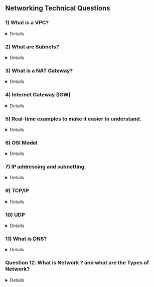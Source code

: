 ## Networking Technical Questions 

### 1) What is a VPC?
<details>

A **Virtual Private Cloud (VPC)** is a logically isolated section of a public cloud where you can launch and manage resources like virtual machines, databases, and storage. It provides a high level of control over your network environment, including the selection of your own IP address range, creation of subnets, and configuration of route tables and network gateways.


### Benefits of Using a VPC

- **Enhanced Security**: By isolating your resources, you reduce the risk of unauthorized access.
- **Cost Efficiency**: Pay only for the resources you use within your VPC.
- **Improved Performance**: Optimize your network configuration for better performance and reliability.

</details>



### 2) What are Subnets?
<details>
  

Subnets, short for **subnetworks**, are subdivisions of your VPC's IP address range. They help organize and segment your network for better management, security, and efficiency. Think of your VPC as a large city, and subnets as the different neighborhoods within that city. Each neighborhood (subnet) can have its own unique characteristics and purposes.

### Key Features of Subnets

1. **Segmentation**:
   - **Public Subnets**: These are subnets that have direct access to the internet. They typically host resources that need to be accessible from the outside, such as web servers.
   - **Private Subnets**: These subnets do not have direct internet access. They are used for resources that should remain isolated from the public internet, like databases and internal applications.

2. **IP Address Management**:
   - Each subnet is assigned a range of IP addresses from the overall VPC address space. This helps in organizing and managing IP addresses efficiently.

3. **Routing and Traffic Control**:
   - **Route Tables**: Each subnet can be associated with a route table that defines how traffic is directed within the VPC and to external networks.
   - **Network ACLs**: Network Access Control Lists (ACLs) provide an additional layer of security by controlling inbound and outbound traffic at the subnet level.

</details>



### 3) What is a NAT Gateway?
<Details>

A **NAT (Network Address Translation) Gateway** is a service that enables instances in a private subnet to connect to the internet or other external services without exposing those instances to unsolicited inbound traffic. Essentially, it acts as a middleman, allowing outbound communication while keeping the internal network secure.

### Key Features of NAT Gateways

1. **Outbound Internet Access**:
   - Instances in private subnets can initiate connections to the internet, but external services cannot initiate connections to these instances.

2. **IP Address Translation**:
   - NAT Gateways translate private IP addresses of instances to the public IP address of the NAT Gateway for outbound traffic. This hides the internal IP addresses from external entities.

3. **High Availability**:
   - NAT Gateways are designed to be highly available and can be deployed in multiple Availability Zones to ensure redundancy and failover.

4. **Protocol Support**:
   - NAT Gateways support TCP, UDP, and ICMP protocols[1](https://docs.aws.amazon.com/vpc/latest/userguide/nat-gateway-basics.html).

### Benefits of Using NAT Gateways

- **Enhanced Security**: Keeps internal IP addresses hidden from external entities.
- **Simplified Management**: Reduces the complexity of managing public IP addresses for multiple instances.
- **Cost Efficiency**: Eliminates the need for individual public IP addresses for each instance.
</Details>



### 4) **Internet Gateway (IGW)**
<details>


An Internet Gateway is a component that allows communication between your VPC and the internet. It's essential for enabling your resources within the VPC to send and receive data from the outside world.

### **Key Functions of an Internet Gateway**
1. **Inbound Traffic**: It allows incoming traffic from the internet to reach your resources in the VPC. For example, if you have a web server in your VPC, users can access it via the internet.
2. **Outbound Traffic**: It enables resources within your VPC to send traffic out to the internet. This is crucial for tasks like downloading updates or accessing external APIs.
</details>


### 5) Real-time examples to make it easier to understand.
<Details>
  
### **Virtual Private Cloud (VPC)**
Imagine you're setting up a new office building. You want to ensure that only your employees can access certain areas, and you have control over the entire building's layout and security. A VPC is like this office building in the cloud. It's your own private space where you can run your applications and store data securely.

### **Subnets**
Within your office building, you might have different rooms for different purposes: a conference room, a break room, and individual offices. Subnets are like these rooms. They are smaller sections within your VPC, each with a specific purpose. For example:
- **Public Subnet**: This is like the reception area where visitors can come in. Resources here (like web servers) can be accessed from the internet.
- **Private Subnet**: This is like the restricted areas where only employees can enter. Resources here (like databases) are not directly accessible from the internet.

### **NAT Gateways**
Imagine you have employees working in the private offices who need to access the internet to download software updates or access external services. You don't want to expose these private offices directly to the outside world. A NAT Gateway acts like a secure receptionist who can fetch information from the internet on behalf of your employees without revealing their location. It allows resources in private subnets to access the internet securely.

### **Internet Gateways**
An Internet Gateway is like the main entrance to your office building. It connects your VPC to the internet, allowing traffic to flow in and out. For example, if you have a web server in a public subnet, users can access it via the internet through the Internet Gateway.



### **Diagram**
Here's a simplified diagram to illustrate the setup:

```
Internet
   |
   |
[Internet Gateway]
   |
   |
[VPC]
   |
   |
[Public Subnet] -- [NAT Gateway] -- [Private Subnet]
   |                                |
[Web Servers]                    [Databases]
```
</Details>

### 6) OSI Model
<details>
  

The OSI (Open Systems Interconnection) model is a way to understand how different networking protocols interact and work together to enable communication between computers. It has **seven layers**, each with a specific function:

1. **Physical Layer**: This is the hardware part, like cables and switches. It deals with the physical connection between devices.
2. **Data Link Layer**: This layer ensures data transfer between two devices on the same network. It handles error detection and correction.
3. **Network Layer**: This layer is responsible for routing data from one device to another, even if they are on different networks. It uses IP addresses.
4. **Transport Layer**: This layer ensures that data is transferred reliably and in the correct order. It uses protocols like TCP and UDP.
5. **Session Layer**: This layer manages sessions or connections between applications. It keeps track of which data belongs to which connection.
6. **Presentation Layer**: This layer translates data between the application layer and the network. It handles data encryption and compression.
7. **Application Layer**: This is the layer closest to the user. It includes applications and protocols like HTTP, FTP, and email.

</details>

### 7) IP addressing and subnetting.
<details>
  
### IP Addressing

**IP Addressing** is a method used to assign unique numerical identifiers to devices on a network. These identifiers, known as IP addresses, enable devices to communicate with each other over the Internet Protocol (IP). There are two versions of IP addresses:

1. **IPv4**: Consists of four octets (32 bits) separated by dots (e.g., 192.168.1.1). Each octet can range from 0 to 255.
2. **IPv6**: Consists of eight groups of four hexadecimal digits (128 bits) separated by colons (e.g., 2001:0db8:85a3:0000:0000:8a2e:0370:7334). IPv6 was introduced to address the exhaustion of IPv4 addresses.

### 8) Subnetting

**Subnetting** is the process of dividing a larger network into smaller, more manageable segments called subnets. This improves network performance and security by reducing congestion and isolating network segments. Here's how subnetting is done:

### Key Differences

- **Address Length**: IPv4 uses 32-bit addresses, while IPv6 uses 128-bit addresses.
- **Address Notation**: IPv4 addresses are written in decimal, while IPv6 addresses are written in hexadecimal.
- **Address Space**: IPv6 provides a significantly larger address space compared to IPv4.
- **Configuration**: IPv6 supports auto-configuration, making it easier to manage large networks.
- **Security**: IPv6 has built-in security features, whereas IPv4 relies on external protocols.
- **NAT**: IPv6 eliminates the need for NAT, promoting direct communication between devices.

### Scenario
Imagine you are setting up a network for a company with multiple departments. You need to assign IP addresses and create subnets to ensure efficient communication and security.

Step-by-Step Example
1. Define Network Requirements
Departments: Sales, HR, IT, and Finance.
Number of Devices: Sales (50), HR (30), IT (20), Finance (40).

</details>

### 9) TCP/IP
<details>
  
### 1. **Transmission Control Protocol (TCP)**
- **Purpose**: TCP is responsible for ensuring reliable, ordered, and error-checked delivery of data between applications running on hosts communicating via an IP network.
- **Key Features**:
  - **Connection-Oriented**: Establishes a connection between the sender and receiver before data transmission begins.
  - **Reliable**: Ensures data is delivered accurately and in the correct order. If any data packets are lost or corrupted, TCP will retransmit them.
  - **Flow Control**: Manages the rate of data transmission to prevent network congestion.
  - **Error Detection**: Uses checksums to detect errors in the transmitted data.

### 2. **Internet Protocol (IP)**
- **Purpose**: IP is responsible for addressing and routing packets of data so they can travel across networks and arrive at the correct destination.
- **Key Features**:
  - **Addressing**: Assigns unique IP addresses to devices on the network, ensuring each device can be identified.
  - **Routing**: Determines the best path for data packets to travel from the source to the destination.
  - **Packet Switching**: Breaks down data into smaller packets, which are transmitted independently and reassembled at the destination.

</details>

### 10) UDP
<details>
  
**UDP** stands for **User Datagram Protocol**. It's one of the core protocols of the Internet Protocol (IP) suite, used for transmitting data over a network.

Here's a simple way to understand it:

- **Speed over Reliability**: UDP is like sending a postcard. You write your message and send it off without worrying if it gets delivered or not. There's no confirmation or error-checking.
- **No Connection Needed**: Unlike TCP (Transmission Control Protocol), UDP doesn't establish a connection before sending data. It just sends the data directly.
- **Use Cases**: It's great for applications where speed is crucial, like online gaming, live video streaming, or voice calls, where a few lost packets won't ruin the experience.
</details>


### 11) What is DNS?
<details>

The Domain Name System (DNS) is like the phonebook of the internet. It translates human-friendly domain names (like www.example.com) into IP addresses (like 192.0.2.1) that computers use to identify each other on the network. This translation is crucial because, while domain names are easy for people to remember, computers and networking equipment use IP addresses to route data.

### How DNS Works

1. **DNS Query**: When you type a domain name into your web browser, the browser sends a DNS query to a DNS server to find the corresponding IP address.

2. **Recursive Resolver**: The query first goes to a recursive resolver, which is usually provided by your Internet Service Provider (ISP). The resolver acts as an intermediary between your computer and the DNS system.

3. **Root Name Servers**: If the resolver doesn't have the IP address cached, it queries one of the root name servers. These servers know where to find the top-level domain (TLD) name servers (like .com, .org, .net).

4. **TLD Name Servers**: The root server directs the resolver to the appropriate TLD name server. For example, if you're looking for www.example.com, the root server will direct the resolver to the .com TLD name server.

5. **Authoritative Name Servers**: The TLD name server then directs the resolver to the authoritative name server for the specific domain (example.com). This server holds the actual IP address for the domain.

6. **Response**: The authoritative name server responds with the IP address of the domain. The resolver caches this information for future queries and sends the IP address back to your browser.

7. **Connecting to the Website**: Your browser uses the IP address to establish a connection to the web server and load the website.

### Key Components of DNS

- **Domain Names**: Human-readable names like www.example.com.
- **IP Addresses**: Numerical addresses like 192.0.2.1.
- **DNS Servers**: Include recursive resolvers, root name servers, TLD name servers, and authoritative name servers.
- **DNS Records**: Entries in the DNS database that map domain names to IP addresses (A records), mail servers (MX records), and other resources.
</details>



### Question 12. What is Network ? and what are the Types of Network?
<details>

### A network is a system that connects two or more devices to exchange data.

---

## 📶 Types of Networks

| Network Type | Full Form                  | Coverage Area                    | Examples                          | Use Case                                   |
|--------------|----------------------------|----------------------------------|-----------------------------------|--------------------------------------------|
| **LAN**      | Local Area Network         | Small (room, office, building)   | Home Wi-Fi, Office Ethernet       | File sharing, printers, intranet           |
| **WAN**      | Wide Area Network          | Large (cities, countries)        | The Internet, MPLS                | Global communication, internet services    |
| **MAN**      | Metropolitan Area Network  | Medium (city or campus)          | City-wide Wi-Fi, Cable TV network | Universities, city-level internet sharing  |
| **PAN**      | Personal Area Network      | Very small (around 10 meters)    | Bluetooth, Hotspot                | Wireless headphones, smartwatch sync       |
---

</details>
